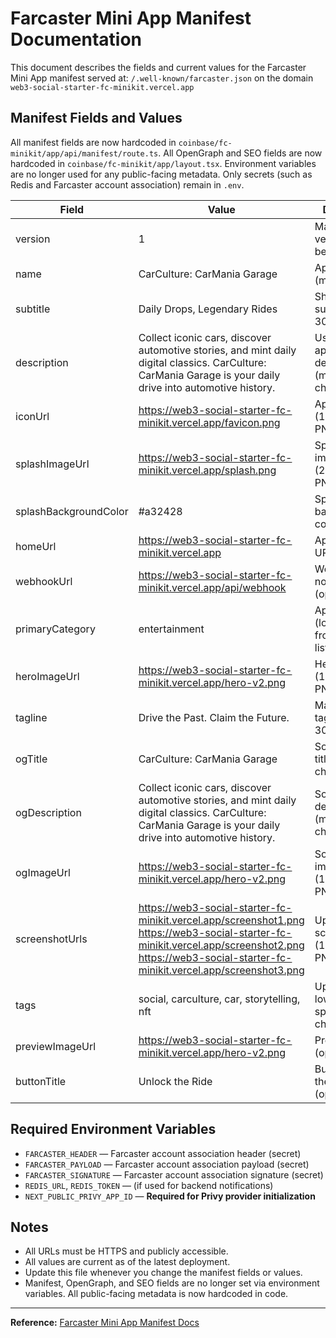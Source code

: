 # Farcaster Mini App Manifest Documentation

This document describes the fields and current values for the Farcaster Mini App manifest served at:
`/.well-known/farcaster.json` on the domain `web3-social-starter-fc-minikit.vercel.app`

## Manifest Fields and Values

All manifest fields are now hardcoded in `coinbase/fc-minikit/app/api/manifest/route.ts`. All OpenGraph and SEO fields are now hardcoded in `coinbase/fc-minikit/app/layout.tsx`. Environment variables are no longer used for any public-facing metadata. Only secrets (such as Redis and Farcaster account association) remain in `.env`.

| Field                  | Value                                                                                                              | Description                                      |
|------------------------|------------------------------------------------------------------------------------------------------------------|--------------------------------------------------|
| version                | 1                                                                                                                  | Manifest version (must be "1")                   |
| name                   | CarCulture: CarMania Garage                                                                                        | App name (max 32 chars)                          |
| subtitle               | Daily Drops, Legendary Rides                                                                                       | Short, catchy subtitle (max 30 chars)            |
| description            | Collect iconic cars, discover automotive stories, and mint daily digital classics. CarCulture: CarMania Garage is your daily drive into automotive history. | User-facing app description (max 170 chars)      |
| iconUrl                | https://web3-social-starter-fc-minikit.vercel.app/favicon.png                                                      | App icon (1024x1024 PNG, no alpha)               |
| splashImageUrl         | https://web3-social-starter-fc-minikit.vercel.app/splash.png                                                       | Splash/loading image (200x200 PNG)               |
| splashBackgroundColor  | #a32428                                                                                                            | Splash screen background color (hex)             |
| homeUrl                | https://web3-social-starter-fc-minikit.vercel.app                                                                  | App launch URL                                   |
| webhookUrl             | https://web3-social-starter-fc-minikit.vercel.app/api/webhook                                                      | Webhook for notifications (optional)             |
| primaryCategory        | entertainment                                                                                                      | App category (lowercase, from allowed list)      |
| heroImageUrl           | https://web3-social-starter-fc-minikit.vercel.app/hero-v2.png                                                      | Hero image (1200x630 PNG)                        |
| tagline                | Drive the Past. Claim the Future.                                                                                  | Marketing tagline (max 30 chars)                 |
| ogTitle                | CarCulture: CarMania Garage                                                                                        | Social share title (max 30 chars)                |
| ogDescription          | Collect iconic cars, discover automotive stories, and mint daily digital classics. CarCulture: CarMania Garage is your daily drive into automotive history. | Social share description (max 100 chars)         |
| ogImageUrl             | https://web3-social-starter-fc-minikit.vercel.app/hero-v2.png                                                      | Social share image (1200x630 PNG)                |
| screenshotUrls         | https://web3-social-starter-fc-minikit.vercel.app/screenshot1.png<br>https://web3-social-starter-fc-minikit.vercel.app/screenshot2.png<br>https://web3-social-starter-fc-minikit.vercel.app/screenshot3.png | Up to 3 screenshots (1284x2778px PNGs)           |
| tags                   | social, carculture, car, storytelling, nft                                                                         | Up to 5 tags, lowercase, no spaces/special chars |
| previewImageUrl        | https://web3-social-starter-fc-minikit.vercel.app/hero-v2.png                                                      | Preview image (optional)                         |
| buttonTitle            | Unlock the Ride                                                                                                    | Button text for the app (optional)               |

## Required Environment Variables

- `FARCASTER_HEADER` — Farcaster account association header (secret)
- `FARCASTER_PAYLOAD` — Farcaster account association payload (secret)
- `FARCASTER_SIGNATURE` — Farcaster account association signature (secret)
- `REDIS_URL`, `REDIS_TOKEN` — (if used for backend notifications)
- `NEXT_PUBLIC_PRIVY_APP_ID` — **Required for Privy provider initialization**

## Notes
- All URLs must be HTTPS and publicly accessible.
- All values are current as of the latest deployment.
- Update this file whenever you change the manifest fields or values.
- Manifest, OpenGraph, and SEO fields are no longer set via environment variables. All public-facing metadata is now hardcoded in code.

---

**Reference:** [Farcaster Mini App Manifest Docs](https://miniapps.farcaster.xyz/docs/guides/publishing) 